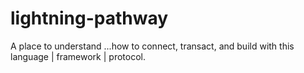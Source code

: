 # lightning-pathway
A place to understand ...how to connect, transact, and build with this language | framework | protocol.
